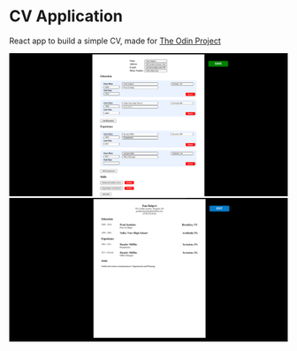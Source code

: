 # CV Application

React app to build a simple CV, made for [The Odin Project](https://www.theodinproject.com/)

![Edit Mode](./src/pictures/edit.png)
![CV](./src/pictures/saved.png)
